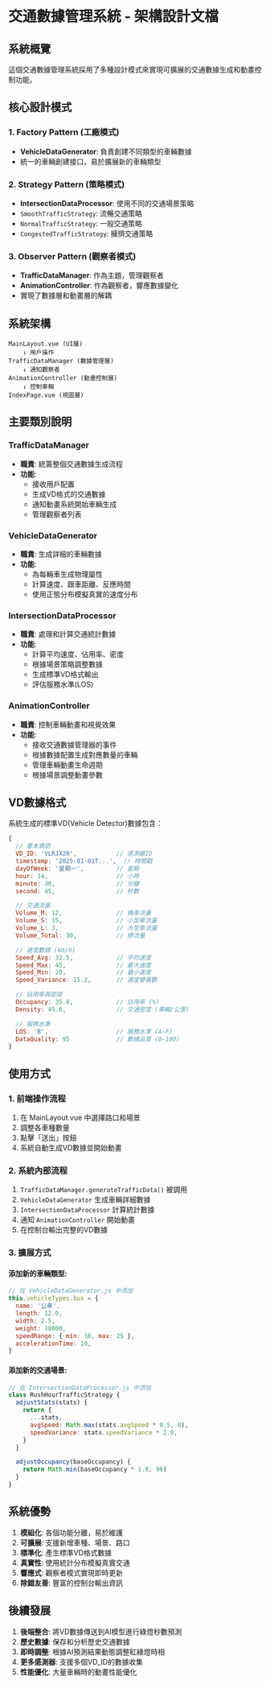 # 交通數據管理系統 - 架構設計文檔

## 系統概覽

這個交通數據管理系統採用了多種設計模式來實現可擴展的交通數據生成和動畫控制功能。

## 核心設計模式

### 1. Factory Pattern (工廠模式)

- **VehicleDataGenerator**: 負責創建不同類型的車輛數據
- 統一的車輛創建接口，易於擴展新的車輛類型

### 2. Strategy Pattern (策略模式)

- **IntersectionDataProcessor**: 使用不同的交通場景策略
- `SmoothTrafficStrategy`: 流暢交通策略
- `NormalTrafficStrategy`: 一般交通策略
- `CongestedTrafficStrategy`: 擁擠交通策略

### 3. Observer Pattern (觀察者模式)

- **TrafficDataManager**: 作為主題，管理觀察者
- **AnimationController**: 作為觀察者，響應數據變化
- 實現了數據層和動畫層的解耦

## 系統架構

```
MainLayout.vue (UI層)
    ↓ 用戶操作
TrafficDataManager (數據管理層)
    ↓ 通知觀察者
AnimationController (動畫控制層)
    ↓ 控制車輛
IndexPage.vue (視圖層)
```

## 主要類別說明

### TrafficDataManager

- **職責**: 統籌整個交通數據生成流程
- **功能**:
  - 接收用戶配置
  - 生成VD格式的交通數據
  - 通知動畫系統開始車輛生成
  - 管理觀察者列表

### VehicleDataGenerator

- **職責**: 生成詳細的車輛數據
- **功能**:
  - 為每輛車生成物理屬性
  - 計算速度、跟車距離、反應時間
  - 使用正態分布模擬真實的速度分布

### IntersectionDataProcessor

- **職責**: 處理和計算交通統計數據
- **功能**:
  - 計算平均速度、佔用率、密度
  - 根據場景策略調整數據
  - 生成標準VD格式輸出
  - 評估服務水準(LOS)

### AnimationController

- **職責**: 控制車輛動畫和視覺效果
- **功能**:
  - 接收交通數據管理器的事件
  - 根據數據配置生成對應數量的車輛
  - 管理車輛動畫生命週期
  - 根據場景調整動畫參數

## VD數據格式

系統生成的標準VD(Vehicle Detector)數據包含：

```javascript
{
  // 基本資訊
  VD_ID: 'VLRJX20',           // 感測器ID
  timestamp: '2025-01-01T...',  // 時間戳
  dayOfWeek: '星期一',         // 星期
  hour: 14,                   // 小時
  minute: 30,                 // 分鐘
  second: 45,                 // 秒數

  // 交通流量
  Volume_M: 12,               // 機車流量
  Volume_S: 15,               // 小型車流量
  Volume_L: 3,                // 大型車流量
  Volume_Total: 30,           // 總流量

  // 速度數據 (km/h)
  Speed_Avg: 32.5,            // 平均速度
  Speed_Max: 45,              // 最大速度
  Speed_Min: 20,              // 最小速度
  Speed_Variance: 15.2,       // 速度變異數

  // 佔用率與密度
  Occupancy: 35.8,            // 佔用率 (%)
  Density: 45.6,              // 交通密度 (車輛/公里)

  // 服務水準
  LOS: 'B',                   // 服務水準 (A-F)
  DataQuality: 95             // 數據品質 (0-100)
}
```

## 使用方式

### 1. 前端操作流程

1. 在 MainLayout.vue 中選擇路口和場景
2. 調整各車種數量
3. 點擊「送出」按鈕
4. 系統自動生成VD數據並開始動畫

### 2. 系統內部流程

1. `TrafficDataManager.generateTrafficData()` 被調用
2. `VehicleDataGenerator` 生成車輛詳細數據
3. `IntersectionDataProcessor` 計算統計數據
4. 通知 `AnimationController` 開始動畫
5. 在控制台輸出完整的VD數據

### 3. 擴展方式

#### 添加新的車輛類型:

```javascript
// 在 VehicleDataGenerator.js 中添加
this.vehicleTypes.bus = {
  name: '公車',
  length: 12.0,
  width: 2.5,
  weight: 18000,
  speedRange: { min: 10, max: 25 },
  accelerationTime: 10,
}
```

#### 添加新的交通場景:

```javascript
// 在 IntersectionDataProcessor.js 中添加
class RushHourTrafficStrategy {
  adjustStats(stats) {
    return {
      ...stats,
      avgSpeed: Math.max(stats.avgSpeed * 0.5, 8),
      speedVariance: stats.speedVariance * 2.0,
    }
  }

  adjustOccupancy(baseOccupancy) {
    return Math.min(baseOccupancy * 1.8, 98)
  }
}
```

## 系統優勢

1. **模組化**: 各個功能分離，易於維護
2. **可擴展**: 支援新增車種、場景、路口
3. **標準化**: 產生標準VD格式數據
4. **真實性**: 使用統計分布模擬真實交通
5. **響應式**: 觀察者模式實現即時更新
6. **除錯友善**: 豐富的控制台輸出資訊

## 後續發展

1. **後端整合**: 將VD數據傳送到AI模型進行綠燈秒數預測
2. **歷史數據**: 保存和分析歷史交通數據
3. **即時調整**: 根據AI預測結果動態調整紅綠燈時相
4. **更多感測器**: 支援多個VD_ID的數據收集
5. **性能優化**: 大量車輛時的動畫性能優化
